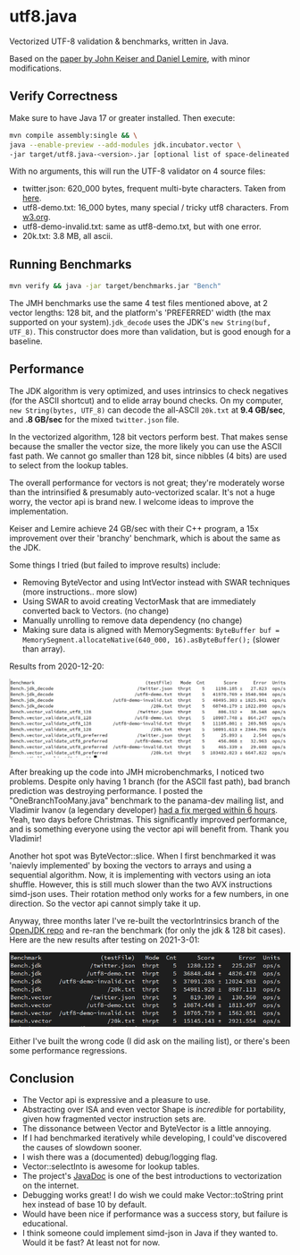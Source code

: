 # utf8.java

Vectorized UTF-8 validation & benchmarks, written in Java. 

Based on the [paper by John Keiser and Daniel Lemire](https://arxiv.org/abs/2010.03090),
with minor modifications.

## Verify Correctness
Make sure to have Java 17 or greater installed. Then execute:

```bash
mvn compile assembly:single && \
java --enable-preview --add-modules jdk.incubator.vector \
-jar target/utf8.java-<version>.jar [optional list of space-delineated file paths]
```

With no arguments, this will run the UTF-8 validator on 4 source files:
  - twitter.json: 620_000 bytes, frequent multi-byte characters.
    Taken from [here](https://raw.githubusercontent.com/simdjson/simdjson/master/jsonexamples/twitter.json).
  - utf8-demo.txt: 16_000 bytes, many special / tricky utf8 characters. From
    [w3.org](https://www.w3.org/2001/06/utf-8-test/UTF-8-demo.html).
  - utf8-demo-invalid.txt: same as utf8-demo.txt, but with one error.
  - 20k.txt: 3.8 MB, all ascii.

## Running Benchmarks

```bash
mvn verify && java -jar target/benchmarks.jar "Bench"
```

The JMH benchmarks use the same 4 test files mentioned above, at 2 vector lengths: 128 bit, and
the platform's 'PREFERRED' width (the max supported on your system).`jdk_decode` uses the JDK's
`new String(buf, UTF_8)`. This constructor
does more than validation, but is good enough for a baseline.

## Performance

The JDK algorithm is very optimized, and uses intrinsics to check negatives
(for the ASCII shortcut) and to elide array bound checks.
On my computer, `new String(bytes, UTF_8)` can decode
the all-ASCII `20k.txt` at **9.4 GB/sec**, and **.8 GB/sec**
for the mixed `twitter.json` file.

In the vectorized algorithm, 128 bit vectors perform best. That makes sense because
the smaller the vector size, the more likely you can use the ASCII fast path.
We cannot go smaller than 128 bit, since nibbles (4 bits) are used to select from
the lookup tables.

The overall performance for vectors is not great; they're moderately worse
than the intrinsified & presumably auto-vectorized scalar. It's not a huge worry, the vector api is brand new.
I welcome ideas to improve the implementation.

Keiser and Lemire achieve 24 GB/sec with their C++ program, a 15x improvement over
their 'branchy' benchmark, which is about the same as the JDK.

Some things I tried (but failed to improve results) include:
- Removing ByteVector and using IntVector instead with SWAR techniques (more instructions.. more slow)
- Using SWAR to avoid creating VectorMask<Byte> that are immediately converted back to Vectors. (no change)
- Manually unrolling to remove data dependency (no change)
- Making sure data is aligned with MemorySegments: `ByteBuffer buf = MemorySegment.allocateNative(640_000, 16).asByteBuffer();`
  (slower than array).

Results from 2020-12-20:

![Results](./results-2020-12-20.png)

After breaking up the code into JMH microbenchmarks, I noticed two problems. Despite only having 1 branch (for the ASCII fast path), bad branch prediction was destroying performance. I posted the "OneBranchTooMany.java" benchmark to the panama-dev mailing list, and Vladimir Ivanov (a legendary developer) [had a fix merged within 6 hours](https://mail.openjdk.java.net/pipermail/panama-dev/2020-December/011651.html). Yeah, two days before Christmas. This significantly improved performance, and is something everyone using the vector api will benefit from. Thank you Vladimir!

Another hot spot was ByteVector::slice. When I first benchmarked it was 'naievly implemented' by boxing the vectors to arrays and using a sequential algorithm. Now, it is implementing with vectors using an iota shuffle. However, this is still much slower than the two AVX instructions simd-json uses. Their rotation method only works for a few numbers, in one direction. So the vector api cannot simply take it up.

Anyway, three months later I've re-built the vectorIntrinsics branch of the [OpenJDK repo](https://github.com/openjdk/panama-vector) and re-ran the benchmark (for only the jdk & 128 bit cases). Here are the new results after testing on 2021-3-01:

![Results 2](./results-2021-3-1.png)

Either I've built the wrong code (I did ask on the mailing list), or there's been some performance regressions.

## Conclusion

  - The Vector api is expressive and a pleasure to use.
  - Abstracting over ISA and even vector Shape is *incredible* for
    portability, given how fragmented vector instruction sets are.
  - The dissonance between Vector<Byte> and ByteVector is a little annoying.
  - If I had benchmarked iteratively while developing, I could've discovered the causes
    of slowdown sooner.
  - I wish there was a (documented) debug/logging flag.
  - Vector::selectInto is awesome for lookup tables.
  - The project's [JavaDoc](https://download.java.net/java/early_access/jdk16/docs/api/jdk.incubator.vector/jdk/incubator/vector/package-summary.html) 
    is one of the best introductions to vectorization on the internet.
  - Debugging works great! I do wish we could make Vector::toString print
    hex instead of base 10 by default.
  - Would have been nice if performance was a success story, but failure is educational.
  - I think someone could implement simd-json in Java if they wanted to. Would it be fast? At least not for now.

